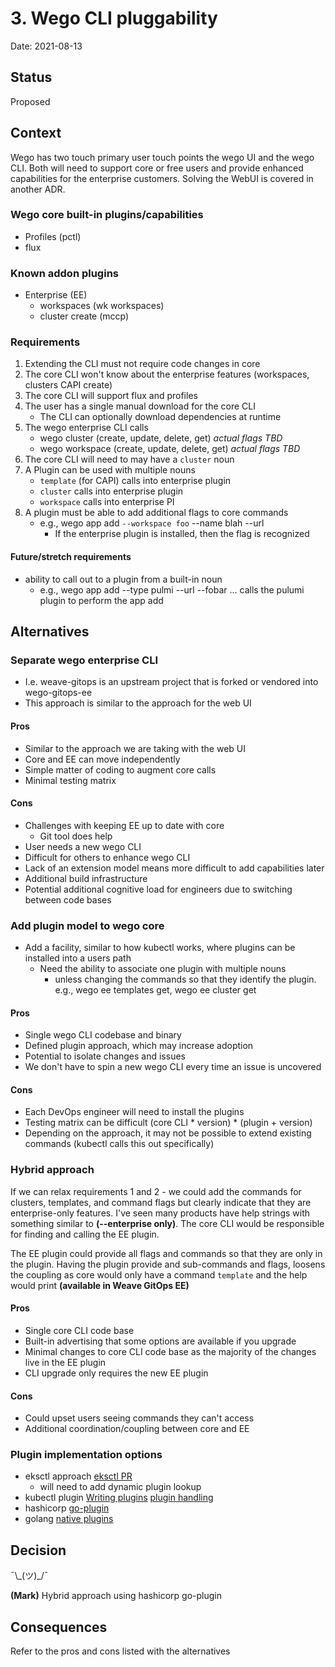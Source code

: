 # 3. Wego CLI pluggability

Date: 2021-08-13

## Status

Proposed

## Context

Wego has two touch primary user touch points the wego UI and the wego CLI.  Both will need to support core or free users and provide enhanced capabilities for the enterprise customers.  Solving the WebUI is covered in another ADR.

### Wego core built-in plugins/capabilities 
* Profiles (pctl)
* flux

### Known addon plugins
* Enterprise (EE)
  * workspaces (wk workspaces)
  * cluster create (mccp)

### Requirements
1. Extending the CLI must not require code changes in core
2. The core CLI won't know about the enterprise features (workspaces, clusters CAPI create)
3. The core CLI will support flux and profiles
4. The user has a single manual download for the core CLI
    * The CLI can optionally download dependencies at runtime
5. The wego enterprise CLI calls
    * wego cluster (create, update, delete, get) _actual flags TBD_
    * wego workspace (create, update, delete, get) _actual flags TBD_
6. The core CLI will need to may have a `cluster` noun
7. A Plugin can be used with multiple nouns 
    * `template` (for CAPI) calls into enterprise plugin
    * `cluster` calls into enterprise plugin
    * `workspace` calls into enterprise PI
8. A plugin must be able to add additional flags to core commands
    * e.g., wego app add `--workspace foo`  --name blah --url 
        * If the enterprise plugin is installed, then the flag is recognized 

#### Future/stretch requirements
* ability to call out to a plugin from a built-in noun
  * e.g.,  wego app add --type pulmi --url --fobar ... calls the pulumi plugin to perform the app add

## Alternatives

### Separate wego enterprise CLI
* I.e. weave-gitops is an upstream project that is forked or vendored into wego-gitops-ee
* This approach is similar to the approach for the web UI

#### Pros
* Similar to the approach we are taking with the web UI
* Core and EE can move independently
* Simple matter of coding to augment core calls
* Minimal testing matrix

#### Cons
* Challenges with keeping EE up to date with core
    * Git tool does help 
* User needs a new wego CLI 
* Difficult for others to enhance wego CLI
* Lack of an extension model means more difficult to add capabilities later
* Additional build infrastructure 
* Potential additional cognitive load for engineers due to switching between code bases


### Add plugin model to wego core
* Add a facility, similar to how kubectl works, where plugins can be installed into a users path
    * Need the ability to associate one plugin with multiple nouns
        * unless changing the commands so that they identify the plugin.  e.g., wego ee templates get, wego ee cluster get

#### Pros
* Single wego CLI codebase and binary
* Defined plugin approach, which may increase adoption
* Potential to isolate changes and issues
* We don't have to spin a new wego CLI every time an issue is uncovered

#### Cons
* Each DevOps engineer will need to install the plugins
* Testing matrix can be difficult (core CLI * version) * (plugin + version)
* Depending on the approach, it may not be possible to extend existing commands (kubectl calls  this out specifically)

### Hybrid approach
If we can relax requirements 1 and 2 - we could add the commands for clusters, templates, and command flags but clearly indicate that they are enterprise-only features.  I've seen  many products have help strings with something similar to **(--enterprise only)**. The core CLI would be responsible for finding and calling the EE plugin.

The EE plugin could provide all flags and commands so that they are only in the plugin.  Having the plugin provide and sub-commands and flags, loosens the coupling as core would only have a command `template` and the help would print **(available in Weave GitOps EE)**

#### Pros
* Single core CLI code base
* Built-in advertising that some options are available if you upgrade
* Minimal changes to core CLI code base as the majority of the changes live in the EE plugin
* CLI upgrade only requires the new EE plugin

#### Cons
* Could upset users seeing commands they can't access
* Additional coordination/coupling between core and EE

### Plugin implementation options
* eksctl approach [eksctl PR](https://github.com/weaveworks/eksctl-private/pull/309/files)
    * will need to add dynamic plugin lookup
* kubectl plugin [Writing plugins](https://kubernetes.io/docs/tasks/extend-kubectl/kubectl-plugins/) [plugin handling](https://github.com/kubernetes/kubectl/blob/4defba0cec1f594eb410c69bff05b51cddfba8ff/pkg/cmd/cmd.go#L104)
* hashicorp [go-plugin](https://github.com/hashicorp/go-plugin/)
* golang [native plugins](https://pkg.go.dev/plugin)

## Decision

¯\\\_(ツ)\_/¯

**(Mark)** Hybrid approach using hashicorp go-plugin

## Consequences

Refer to the pros and cons listed with the alternatives
